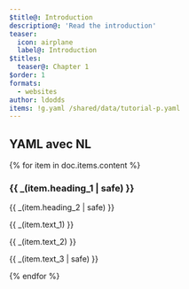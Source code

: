 ```yaml
---
$title@: Introduction
description@: 'Read the introduction'
teaser:
  icon: airplane
  label@: Introduction
$titles:
  teaser@: Chapter 1
$order: 1
formats:
  - websites
author: ldodds
items: !g.yaml /shared/data/tutorial-p.yaml
---
```


## YAML avec NL

{% for item in doc.items.content %}
<h3 class=""> {{ _(item.heading_1 | safe) }} </h3>
 <p class=""> {{ _(item.heading_2 | safe) }} </p>
 <p class=""> {{ _(item.text_1) }} </p>
 <p class=""> {{ _(item.text_2) }} </p>
 <p class=""> {{ _(item.text_3 | safe) }} </p>
{% endfor %}
